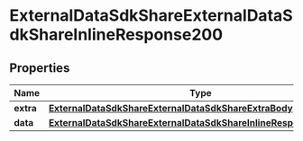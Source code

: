 # ExternalDataSdkShareExternalDataSdkShareInlineResponse200

## Properties
Name | Type | Description | Notes
------------ | ------------- | ------------- | -------------
**extra** | [**ExternalDataSdkShareExternalDataSdkShareExtraBody**](ExternalDataSdkShareExternalDataSdkShareExtraBody.md) |  |  [optional]
**data** | [**ExternalDataSdkShareExternalDataSdkShareInlineResponse200Data**](ExternalDataSdkShareExternalDataSdkShareInlineResponse200Data.md) |  |  [optional]
